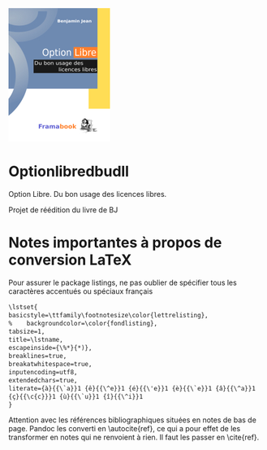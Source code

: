 ![cover](cover_small.jpg)

# Optionlibredbudll

Option Libre. Du bon usage des licences libres.

Projet de réédition du livre de BJ

# Notes importantes à propos de conversion LaTeX

Pour assurer le package listings, ne pas oublier de spécifier tous les caractères accentués ou spéciaux français

    \lstset{
    basicstyle=\ttfamily\footnotesize\color{lettrelisting},
    %    backgroundcolor=\color{fondlisting},
    tabsize=1,
    title=\lstname,
    escapeinside={\%*}{*)},
    breaklines=true,
    breakatwhitespace=true,
    inputencoding=utf8,
    extendedchars=true,
    literate={à}{{\`a}}1 {ê}{{\^e}}1 {é}{{\'e}}1 {è}{{\`e}}1 {â}{{\^a}}1 {ç}{{\c{c}}}1 {ù}{{\`u}}1 {î}{{\^i}}1 
    }

Attention avec les références bibliographiques situées en notes de bas de page. Pandoc les converti en \autocite{ref}, ce qui a pour effet de les transformer en notes qui ne renvoient à rien. Il faut les passer en \cite{ref}.

